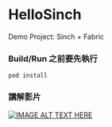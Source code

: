 # HelloSinch
Demo Project: Sinch + Fabric 

### Build/Run 之前要先執行

```
pod install
```

### 講解影片

[![IMAGE ALT TEXT HERE](https://img.youtube.com/vi/s2ENwEucB00/0.jpg)](https://www.youtube.com/watch?v=s2ENwEucB00)
